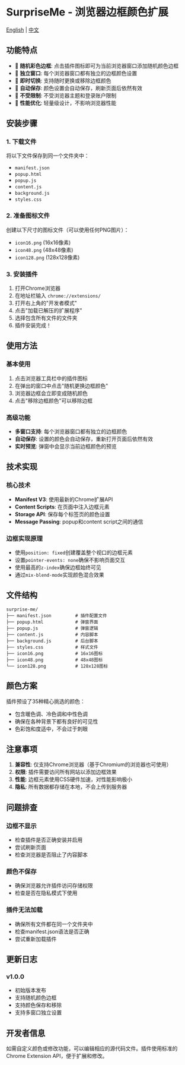 # SurpriseMe - 浏览器边框颜色扩展

[English](README.md) | [中文](README-zh.md)

## 功能特点

- 🎨 **随机彩色边框**: 点击插件图标即可为当前浏览器窗口添加随机颜色边框
- 🎯 **独立窗口**: 每个浏览器窗口都有独立的边框颜色设置
- 🔄 **即时切换**: 支持随时更换或移除边框颜色
- 💾 **自动保存**: 颜色设置会自动保存，刷新页面后依然有效
- 🎪 **不受限制**: 不受浏览器主题和登录账户限制
- 🚀 **性能优化**: 轻量级设计，不影响浏览器性能

## 安装步骤

### 1. 下载文件
将以下文件保存到同一个文件夹中：
- `manifest.json`
- `popup.html`
- `popup.js`
- `content.js`
- `background.js`
- `styles.css`

### 2. 准备图标文件
创建以下尺寸的图标文件（可以使用任何PNG图片）：
- `icon16.png` (16x16像素)
- `icon48.png` (48x48像素)
- `icon128.png` (128x128像素)

### 3. 安装插件
1. 打开Chrome浏览器
2. 在地址栏输入 `chrome://extensions/`
3. 打开右上角的"开发者模式"
4. 点击"加载已解压的扩展程序"
5. 选择包含所有文件的文件夹
6. 插件安装完成！

## 使用方法

### 基本使用
1. 点击浏览器工具栏中的插件图标
2. 在弹出的窗口中点击"随机更换边框颜色"
3. 浏览器边框会立即变成随机颜色
4. 点击"移除边框颜色"可以移除边框

### 高级功能
- **多窗口支持**: 每个浏览器窗口都有独立的边框颜色
- **自动保存**: 设置的颜色会自动保存，重新打开页面后依然有效
- **实时预览**: 弹窗中会显示当前边框颜色的预览

## 技术实现

### 核心技术
- **Manifest V3**: 使用最新的Chrome扩展API
- **Content Scripts**: 在页面中注入边框元素
- **Storage API**: 保存每个标签页的颜色设置
- **Message Passing**: popup和content script之间的通信

### 边框实现原理
- 使用`position: fixed`创建覆盖整个视口的边框元素
- 设置`pointer-events: none`确保不影响页面交互
- 使用最高的`z-index`确保边框始终可见
- 通过`mix-blend-mode`实现颜色混合效果

## 文件结构

```
surprise-me/
├── manifest.json         # 插件配置文件
├── popup.html            # 弹窗界面
├── popup.js              # 弹窗逻辑
├── content.js            # 内容脚本
├── background.js         # 后台脚本
├── styles.css            # 样式文件
├── icon16.png            # 16x16图标
├── icon48.png            # 48x48图标
└── icon128.png           # 128x128图标
```

## 颜色方案

插件预设了35种精心挑选的颜色：
- 包含暖色调、冷色调和中性色调
- 确保在各种背景下都有良好的可见性
- 色彩饱和度适中，不会过于刺眼

## 注意事项

1. **兼容性**: 仅支持Chrome浏览器（基于Chromium的浏览器也可使用）
2. **权限**: 插件需要访问所有网站以添加边框效果
3. **性能**: 边框元素使用CSS硬件加速，对性能影响极小
4. **隐私**: 所有数据都存储在本地，不会上传到服务器

## 问题排查

### 边框不显示
- 检查插件是否正确安装并启用
- 尝试刷新页面
- 检查浏览器是否阻止了内容脚本

### 颜色不保存
- 确保浏览器允许插件访问存储权限
- 检查是否在隐私模式下使用

### 插件无法加载
- 确保所有文件都在同一个文件夹中
- 检查manifest.json语法是否正确
- 尝试重新加载插件

## 更新日志

### v1.0.0
- 初始版本发布
- 支持随机颜色边框
- 支持颜色保存和移除
- 支持多窗口独立设置

## 开发者信息

如需自定义颜色或修改功能，可以编辑相应的源代码文件。插件使用标准的Chrome Extension API，便于扩展和修改。